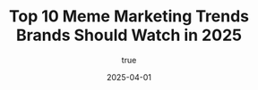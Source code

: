 ---
title: 'Top 10 Meme Marketing Trends Brands Should Watch in 2025'
date: '2025-04-01'
image: "/images/blog8.jpeg"
short: "Memes are the internet’s love language, and in 2025, they’re set to dominate brand marketing like never before. But here’s the thing: the meme game moves fast. What worked in 2024 won’t necessarily fly next year. To stay ahead, brands need to know the trends shaping this space. At Marque Berry, we live and breathe meme marketing, and we’ve rounded up the top 10 trends you should watch in 2025. Ready to make your brand the talk of the timeline? Let’s dive in."
category:
    - Art

# #full details
author:
     name: "Jane Meldrum"
     avatar: "/img/Blog-2"

gallery:
    enabled: 0
    items:
        - image: /images/post1.jpg
          alt: "image"

        - image: /images/post6.jpg
          alt: "image"

        - image: /images/post3.jpg
          alt: "image"

    cols: 3 # 2 or 3

additional:
    enabled: 1
    content: "
       <p>Memes are the internet’s love language, and in 2025, they’re set to dominate brand marketing like never before. But here’s the thing: the meme game moves fast. What worked in 2024 won’t necessarily fly next year. To stay ahead, brands need to know the trends shaping this space. At Marque Berry, we live and breathe meme marketing, and we’ve rounded up the top 10 trends you should watch in 2025. Ready to make your brand the talk of the timeline? Let’s dive in.</p>

      <p><strong>1. AI-Generated Memes</strong></p>
      <p>Artificial intelligence isn’t just for chatbots anymore—it’s crafting memes too. Tools can now churn out quirky, on-brand visuals in seconds, saving time while keeping the humor sharp. Expect brands to lean into AI for rapid-fire campaigns that still feel human.</p>

      <p><strong>2. Niche Micro-Memes</strong></p>
      <p>Generic humor is out; hyper-specific is in. Think memes tailored to tiny audience segments—like “when your crypto wallet dips but you’re still HODLing.” These micro-memes hit hard because they speak directly to a group’s quirks, and brands that nail this will see loyalty soar.</p>
  
      <p><strong>3. Video Memes Take Over</strong></p>
      <p>Static images? Cute, but 2025 is the year of video memes. TikTok-style shorts with quick cuts, trending audio, and punchy captions are stealing the show. Brands that master 15-second meme clips will dominate feeds and rack up shares.</p>

      <p><strong>4. Interactive Memes</strong></p>
      <p>Engagement is king, and interactive memes—like polls, quizzes, or “swipe up to finish the joke” formats—are the next frontier. They pull audiences in, turning passive scrolling into active participation. It’s a goldmine for brands craving comments and clicks.</p>

      <p><strong>5. Nostalgia Reboots</strong></p>
      <p>Everything old is new again. Expect a flood of rebooted classics—think “SpongeBob” stills or “Distracted Boyfriend” with a 2025 twist. Brands tapping into millennial and Gen Z nostalgia will strike an emotional chord that drives engagement.</p>

      <p><strong>6. Minimalist Memes</strong></p>
      <p>Less is more in 2025. Simple, clean designs with bold text and subtle imagery are cutting through the clutter. Think “white background, black font, savage punchline.” It’s low-effort, high-impact—and perfect for brands on a budget.</p>

      <p><strong>7. Meme Collabs with Influencers</strong></p>
      <p>Influencers aren’t just posting selfies anymore—they’re co-creating memes with brands. Picture a micro-influencer dropping a custom meme about your product in their story. It’s authentic, targeted, and spreads faster than a solo post.</p>

      <p><strong>8. Real-Time Reaction Memes</strong></p>
      <p>Spontaneity wins in 2025. Brands that react to live events—like a sports upset or a viral X moment—with instant memes will capture the zeitgeist. Speed is everything, and at Marque Berry, we’ve got the agility to make it happen.</p>

      <p><strong>9. Absurdist Humor</strong></p>
      <p>Gen Z loves the weird stuff. Surreal, nonsensical memes—like a cat in a tuxedo captioned “when your boss schedules a 7 a.m. meeting”—are trending hard. Brands brave enough to get bizarre will connect with younger audiences in a big way.</p>

      <p><strong>10. Meme-Driven Storytelling</strong></p>
      <p>Single memes are great, but 2025 is about sequences. Think mini-series memes that unfold over days, teasing a product launch or building a narrative. It’s immersive, keeps followers hooked, and turns casual viewers into fans.</p>

      <p><strong>Why These Trends Matter for Your Brand</strong></p>
      <p>The meme landscape in 2025 isn’t just about laughs—it’s about strategy. These trends show how brands can use humor to cut through the noise, spark conversations, and drive results. But pulling it off takes more than a meme generator and a prayer. You need timing, audience insight, and a knack for what’s next—exactly what Marque Berry brings to the table. </br>
      We’re already ahead of the curve, crafting campaigns that ride these waves. Last month, we helped a tech startup launch a video meme series that hit 200K views in a week. Another client’s absurdist meme about “when your Wi-Fi drops mid-Zoom” boosted their engagement by 35%. These aren’t flukes—they’re proof that trends, when harnessed right, deliver.
</p>

      <p><strong>Stay Trendy with Marque Berry</strong></p>
      <p>The meme world waits for no one, and 2025 is your brand’s chance to shine. Whether it’s AI-powered quips or nostalgic throwbacks, we’ve got the expertise to make it work for you. Don’t get left behind—partner with Marque Berry to turn trends into triumphs. Contact us today for a meme marketing strategy that’s ahead of the pack. Let’s make your brand meme-orable.
</p>

    <p><strong>[Reach Out Now] </strong> info@marqueberry.com</p>
       "

---